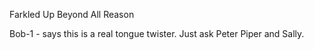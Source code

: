 Farkled 
Up
Beyond
All
Reason

Bob-1 - says this is a real tongue twister.  Just ask Peter Piper and Sally.
